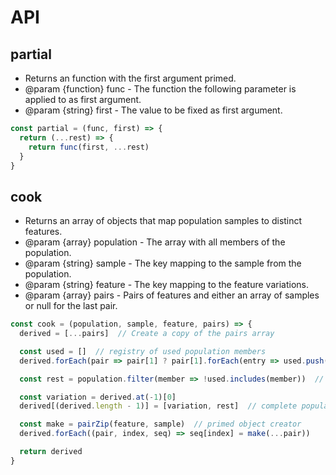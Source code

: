 # API

## partial

 * Returns an function with the first argument primed.
 * @param {function} func - The function the following parameter is applied to as first argument.
 * @param {string} first - The value to be fixed as first argument.

```javascript
const partial = (func, first) => {
  return (...rest) => {
    return func(first, ...rest)
  }
}
```

## cook

 * Returns an array of objects that map population samples to distinct features.
 * @param {array} population - The array with all members of the population.
 * @param {string} sample - The key mapping to the sample from the population.
 * @param {string} feature - The key mapping to the feature variations.
 * @param {array} pairs - Pairs of features and either an array of samples or null for the last pair.

```javascript
const cook = (population, sample, feature, pairs) => {
  derived = [...pairs]  // Create a copy of the pairs array

  const used = []  // registry of used population members
  derived.forEach(pair => pair[1] ? pair[1].forEach(entry => used.push(entry)) : null)

  const rest = population.filter(member => !used.includes(member))  // naive set difference

  const variation = derived.at(-1)[0]
  derived[(derived.length - 1)] = [variation, rest]  // complete population

  const make = pairZip(feature, sample)  // primed object creator
  derived.forEach((pair, index, seq) => seq[index] = make(...pair))

  return derived
}
```
